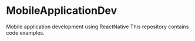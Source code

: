 # MobileApplicationDev
Mobile application development using ReactNative
This repository contains code examples.
